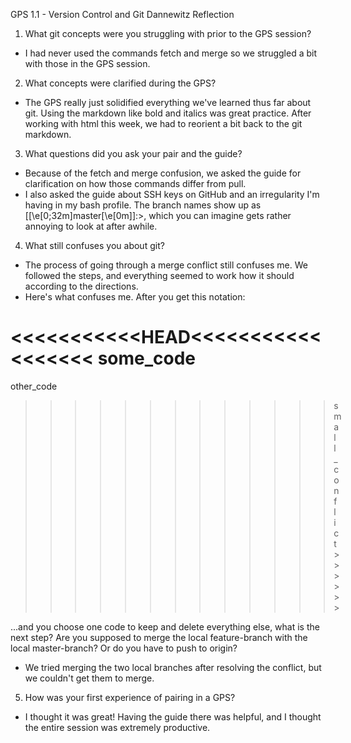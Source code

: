 GPS 1.1 - Version Control and Git
Dannewitz Reflection

1. What git concepts were you struggling with prior to the GPS session?
  * I had never used the commands fetch and merge so we struggled a bit with those in the GPS session.

2. What concepts were clarified during the GPS?
  * The GPS really just solidified everything we've learned thus far about git. Using the markdown like bold and italics was great practice. After working with html this week, we had to reorient a bit back to the git markdown.

3. What questions did you ask your pair and the guide?
  * Because of the fetch and merge confusion, we asked the guide for clarification on how those commands differ from pull.
  * I also asked the guide about SSH keys on GitHub and an irregularity I'm having in my bash profile. The branch names show up as [\[\e[0;32m\]master\[\e[0m\]]:>, which you can imagine gets rather annoying to look at after awhile.

4. What still confuses you about git?
  * The process of going through a merge conflict still confuses me. We followed the steps, and everything seemed to work how it should according to the directions.
  * Here's what confuses me. After you get this notation:

  <<<<<<<<<<<HEAD<<<<<<<<<<<<<<<<<<
  some_code
  ==================================
  other_code
  >>>>>>>>>>>>>small_conflict>>>>>>

  ...and you choose one code to keep and delete everything else, what is the next step? Are you supposed to merge the local feature-branch with the local master-branch? Or do you have to push to origin?
  * We tried merging the two local branches after resolving the conflict, but we couldn't get them to merge.

5. How was your first experience of pairing in a GPS?
  * I thought it was great! Having the guide there was helpful, and I thought the entire session was extremely productive.